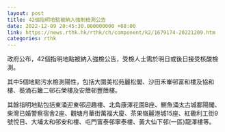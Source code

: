 ```yaml
---
layout: post
title: 42個指明地點被納入強制檢測公告
date: 2022-12-09 20:45:30.000000000 +08:00
link: https://news.rthk.hk/rthk/ch/component/k2/1679174-20221209.htm
categories: rthk
---
```


政府公布，42個指明地點被納入強檢公告，受檢人士需於明日或後日接受核酸檢測。

其中5個地點污水檢測陽性，包括大圍美松苑麗松閣、沙田禾輋邨富和樓及協和樓、葵涌石籬二邨石榮樓及安蔭邨豐蔭樓。

其餘指明地點包括東涌迎東邨迎趣樓、北角康澤花園B座、鰂魚涌太古城鄱陽閣、柴灣已婚警察宿舍2座、觀塘月華街萬福大廈、茶果嶺麗港城15座、紅磡利工街9號悅目、大埔太和邨安和樓、屯門富泰邨寧泰樓、黃大仙下邨(一區)龍澤樓等。
